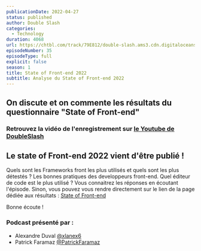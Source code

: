 ```yaml
---
publicationDate: 2022-04-27
status: published
author: Double Slash
categories:
  - Technology
duration: 4068
url: https://chtbl.com/track/79E812/double-slash.ams3.cdn.digitaloceanspaces.com/DS_035_state-front-end-22.mp3
episodeNumber: 35
episodeType: full
explicit: false
season: 1
title: State of Front-end 2022
subtitle: Analyse du State of Front-end 2022
---
```


## On discute et on commente les résultats du questionnaire "State of Front-end"

### Retrouvez la vidéo de l'enregistrement sur [le Youtube de DoubleSlash](https://youtu.be/s8Ez-hvx8_o)

## Le state of Front-end 2022 vient d'être publié !

Quels sont les Frameworks front les plus utilisés et quels sont les plus détestés ?
Les bonnes pratiques des developpeurs front-end.
Quel éditeur de code est le plus utilisé ?
Vous connaitrez les réponses en écoutant l'épisode.
Sinon, vous pouvez vous rendre directement sur le lien de la page dédiée aux résultats : [State of Front-end](https://tsh.io/state-of-frontend/)

Bonne écoute !

### Podcast présenté par :

- Alexandre Duval [@xlanex6](https://twitter.com/xlanex6)
- Patrick Faramaz [@PatrickFaramaz](https://twitter.com/PatrickFaramaz)
